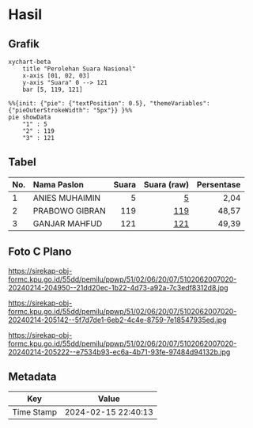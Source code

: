 # Hasil

## Grafik

```mermaid
xychart-beta
    title "Perolehan Suara Nasional"
    x-axis [01, 02, 03]
    y-axis "Suara" 0 --> 121
    bar [5, 119, 121]
```

```mermaid
%%{init: {"pie": {"textPosition": 0.5}, "themeVariables": {"pieOuterStrokeWidth": "5px"}} }%%
pie showData
    "1" : 5
    "2" : 119
    "3" : 121
```

## Tabel

| No. | Nama Paslon    | Suara | Suara (raw) | Persentase |
|:--- |:-------------- | -----:| -----------:| ----------:|
| 1   | ANIES MUHAIMIN | 5     | [5][p-1]    | 2,04       |
| 2   | PRABOWO GIBRAN | 119   | [119][p-2]  | 48,57      |
| 3   | GANJAR MAHFUD  | 121   | [121][p-3]  | 49,39      |


[p-1]: https://github.com/gigit-pemilu/pemilu-2024/blob/main/pilpres/hitung-suara/sub/51-bali/sub/02-tabanan/sub/06-kediri/sub/2007-kaba-kaba/sub/020-tps/sub/paslon-1.txt
[p-2]: https://github.com/gigit-pemilu/pemilu-2024/blob/main/pilpres/hitung-suara/sub/51-bali/sub/02-tabanan/sub/06-kediri/sub/2007-kaba-kaba/sub/020-tps/sub/paslon-2.txt
[p-3]: https://github.com/gigit-pemilu/pemilu-2024/blob/main/pilpres/hitung-suara/sub/51-bali/sub/02-tabanan/sub/06-kediri/sub/2007-kaba-kaba/sub/020-tps/sub/paslon-3.txt

## Foto C Plano

https://sirekap-obj-formc.kpu.go.id/55dd/pemilu/ppwp/51/02/06/20/07/5102062007020-20240214-204950--21dd20ec-1b22-4d73-a92a-7c3edf8312d8.jpg

https://sirekap-obj-formc.kpu.go.id/55dd/pemilu/ppwp/51/02/06/20/07/5102062007020-20240214-205142--5f7d7de1-6eb2-4c4e-8759-7e18547935ed.jpg

https://sirekap-obj-formc.kpu.go.id/55dd/pemilu/ppwp/51/02/06/20/07/5102062007020-20240214-205222--e7534b93-ec6a-4b71-93fe-97484d94132b.jpg


## Metadata

| Key        | Value               |
| ---------- | ------------------- |
| Time Stamp | 2024-02-15 22:40:13 |



